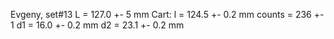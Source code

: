 Evgeny, set#13
L = 127.0 +- 5 mm
Cart:
l = 124.5 +- 0.2 mm
counts = 236 +- 1
d1 = 16.0 +- 0.2 mm
d2 = 23.1 +- 0.2 mm
